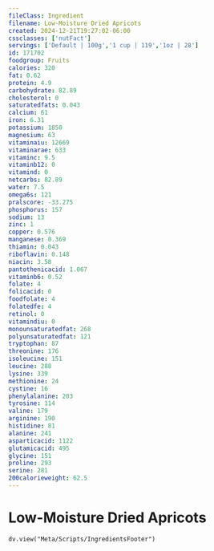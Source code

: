 ```yaml
---
fileClass: Ingredient
filename: Low-Moisture Dried Apricots
created: 2024-12-21T19:27:02-06:00
cssclasses: ['nutFact']
servings: ['Default | 100g','1 cup | 119','1oz | 28']
id: 171702
foodgroup: Fruits
calories: 320
fat: 0.62
protein: 4.9
carbohydrate: 82.89
cholesterol: 0
saturatedfats: 0.043
calcium: 61
iron: 6.31
potassium: 1850
magnesium: 63
vitaminaiu: 12669
vitaminarae: 633
vitaminc: 9.5
vitaminb12: 0
vitamind: 0
netcarbs: 82.89
water: 7.5
omega6s: 121
pralscore: -33.275
phosphorus: 157
sodium: 13
zinc: 1
copper: 0.576
manganese: 0.369
thiamin: 0.043
riboflavin: 0.148
niacin: 3.58
pantothenicacid: 1.067
vitaminb6: 0.52
folate: 4
folicacid: 0
foodfolate: 4
folatedfe: 4
retinol: 0
vitamindiu: 0
monounsaturatedfat: 268
polyunsaturatedfat: 121
tryptophan: 87
threonine: 176
isoleucine: 151
leucine: 288
lysine: 339
methionine: 24
cystine: 16
phenylalanine: 203
tyrosine: 114
valine: 179
arginine: 190
histidine: 81
alanine: 241
asparticacid: 1122
glutamicacid: 495
glycine: 151
proline: 293
serine: 281
200calorieweight: 62.5
---
```


# Low-Moisture Dried Apricots

```dataviewjs
dv.view("Meta/Scripts/IngredientsFooter")
```